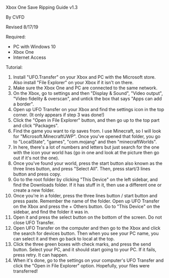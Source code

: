 Xbox One Save Ripping Guide v1.3

By CVFD

Revised 8/17/19

Required:
- PC with Windows 10
- Xbox One
- Internet Access

Tutorial:
1. Install "UFO.Transfer" on your Xbox and PC with the Microsoft store. Also install "File Explorer" on your Xbox if it isn't on there. 
2. Make sure the Xbox One and PC are connected to the same network.
3. On the Xbox, go to settings and then "Display & Sound", "Video output", "Video fidelity & overscan", and untick the box that says "Apps can add a border".
4. Open up UFO Transfer on your Xbox and find the settings icon in the top corner. (It only appears if step 3 was done!)
5. Click the "Open in File Explorer" button, and then go up to the top part and click "Packages".
6. Find the game you want to rip saves from. I use Minecraft, so I will look for "Microsoft.MinecraftUWP". Once you've opened that folder, you go to "LocalState", "games", "com.mojang" and then "minecraftWorlds".
7. In here, there's a lot of numbers and letters but just search for the one with the icon your world has (go in one and look at the picture then go out if it's not the one).
8. Once you've found your world, press the start button also known as the three lines button, and press "Select All". Then, press start/3 lines button and press copy.
9. Go to the root folder by clicking "This Device" on the left sidebar, and find the Downloads folder. If it has stuff in it, then use a different one or create a new folder. 
10. Once you're in a folder, press the three lines button / start button and press paste. Remember the name of the folder. Open up UFO Transfer on the Xbox and press the + Others button. Go to "This Device" on the sidebar, and find the folder it was in.
11. Open it and press the select button on the bottom of the screen. Do not close UFO Transfer.
12. Open UFO Transfer on the computer and then go to the Xbox and click the search for devices button. Then when you see your PC name, you can select it and then go back to local at the top.
13. Click the three green boxes with check marks, and press the send button. Select your PC, and it should start going to your PC. If it fails, press retry. It can happen.
14. When it's done, go to the settings on your computer's UFO Transfer and click the "Open in File Explorer" option. Hopefully, your files were transferred!
